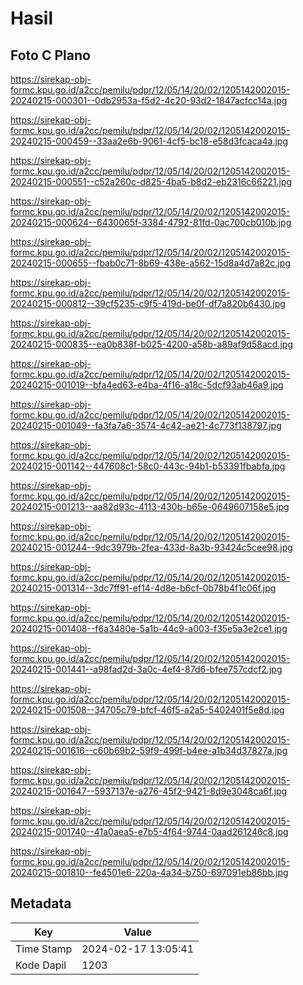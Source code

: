 # Hasil

## Foto C Plano

https://sirekap-obj-formc.kpu.go.id/a2cc/pemilu/pdpr/12/05/14/20/02/1205142002015-20240215-000301--0db2953a-f5d2-4c20-93d2-1847acfcc14a.jpg

https://sirekap-obj-formc.kpu.go.id/a2cc/pemilu/pdpr/12/05/14/20/02/1205142002015-20240215-000459--33aa2e6b-9061-4cf5-bc18-e58d3fcaca4a.jpg

https://sirekap-obj-formc.kpu.go.id/a2cc/pemilu/pdpr/12/05/14/20/02/1205142002015-20240215-000551--c52a260c-d825-4ba5-b8d2-eb2316c66221.jpg

https://sirekap-obj-formc.kpu.go.id/a2cc/pemilu/pdpr/12/05/14/20/02/1205142002015-20240215-000624--6430065f-3384-4792-81fd-0ac700cb010b.jpg

https://sirekap-obj-formc.kpu.go.id/a2cc/pemilu/pdpr/12/05/14/20/02/1205142002015-20240215-000655--fbab0c71-8b69-438e-a562-15d8a4d7a82c.jpg

https://sirekap-obj-formc.kpu.go.id/a2cc/pemilu/pdpr/12/05/14/20/02/1205142002015-20240215-000812--39cf5235-c9f5-419d-be0f-df7a820b6430.jpg

https://sirekap-obj-formc.kpu.go.id/a2cc/pemilu/pdpr/12/05/14/20/02/1205142002015-20240215-000835--ea0b838f-b025-4200-a58b-a89af9d58acd.jpg

https://sirekap-obj-formc.kpu.go.id/a2cc/pemilu/pdpr/12/05/14/20/02/1205142002015-20240215-001019--bfa4ed63-e4ba-4f16-a18c-5dcf93ab46a9.jpg

https://sirekap-obj-formc.kpu.go.id/a2cc/pemilu/pdpr/12/05/14/20/02/1205142002015-20240215-001049--fa3fa7a6-3574-4c42-ae21-4c773f138797.jpg

https://sirekap-obj-formc.kpu.go.id/a2cc/pemilu/pdpr/12/05/14/20/02/1205142002015-20240215-001142--447608c1-58c0-443c-94b1-b53391fbabfa.jpg

https://sirekap-obj-formc.kpu.go.id/a2cc/pemilu/pdpr/12/05/14/20/02/1205142002015-20240215-001213--aa82d93c-4113-430b-b65e-0649607158e5.jpg

https://sirekap-obj-formc.kpu.go.id/a2cc/pemilu/pdpr/12/05/14/20/02/1205142002015-20240215-001244--9dc3979b-2fea-433d-8a3b-93424c5cee98.jpg

https://sirekap-obj-formc.kpu.go.id/a2cc/pemilu/pdpr/12/05/14/20/02/1205142002015-20240215-001314--3dc7ff91-ef14-4d8e-b6cf-0b78b4f1c06f.jpg

https://sirekap-obj-formc.kpu.go.id/a2cc/pemilu/pdpr/12/05/14/20/02/1205142002015-20240215-001408--f6a3480e-5a1b-44c9-a003-f35e5a3e2ce1.jpg

https://sirekap-obj-formc.kpu.go.id/a2cc/pemilu/pdpr/12/05/14/20/02/1205142002015-20240215-001441--a98fad2d-3a0c-4ef4-87d6-bfee757cdcf2.jpg

https://sirekap-obj-formc.kpu.go.id/a2cc/pemilu/pdpr/12/05/14/20/02/1205142002015-20240215-001508--34705c79-bfcf-46f5-a2a5-5402401f5e8d.jpg

https://sirekap-obj-formc.kpu.go.id/a2cc/pemilu/pdpr/12/05/14/20/02/1205142002015-20240215-001616--c60b69b2-59f9-499f-b4ee-a1b34d37827a.jpg

https://sirekap-obj-formc.kpu.go.id/a2cc/pemilu/pdpr/12/05/14/20/02/1205142002015-20240215-001647--5937137e-a276-45f2-9421-8d9e3048ca6f.jpg

https://sirekap-obj-formc.kpu.go.id/a2cc/pemilu/pdpr/12/05/14/20/02/1205142002015-20240215-001740--41a0aea5-e7b5-4f64-9744-0aad261246c8.jpg

https://sirekap-obj-formc.kpu.go.id/a2cc/pemilu/pdpr/12/05/14/20/02/1205142002015-20240215-001810--fe4501e6-220a-4a34-b750-697091eb86bb.jpg


## Metadata

| Key        | Value               |
| ---------- | ------------------- |
| Time Stamp | 2024-02-17 13:05:41 |
| Kode Dapil | 1203                |



